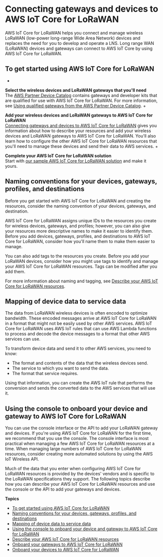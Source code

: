 # Connecting gateways and devices to AWS IoT Core for LoRaWAN<a name="connect-iot-lorawan-getting-started"></a>

AWS IoT Core for LoRaWAN helps you connect and manage wireless LoRaWAN \(low\-power long\-range Wide Area Network\) devices and replaces the need for you to develop and operate a LNS\. Long range WAN \(LoRaWAN\) devices and gateways can connect to AWS IoT Core by using AWS IoT Core for LoRaWAN\.

## To get started using AWS IoT Core for LoRaWAN<a name="connect-iot-lorawan-get-started-resources"></a>
+ 

**Select the wireless devices and LoRaWAN gateways that you'll need**  
The [AWS Partner Device Catalog](https://devices.amazonaws.com/search?page=1&sv=iotclorawan) contains gateways and developer kits that are qualified for use with AWS IoT Core for LoRaWAN\. For more information, see [Using qualified gateways from the AWS Partner Device Catalog](connect-iot-lorawan-manage-gateways.md#connect-iot-lorawan-qualified-gateways)\. 
+ 

**Add your wireless devices and LoRaWAN gateways to AWS IoT Core for LoRaWAN**  
[Connecting gateways and devices to AWS IoT Core for LoRaWAN](#connect-iot-lorawan-getting-started) gives you information about how to describe your resources and add your wireless devices and LoRaWAN gateways to AWS IoT Core for LoRaWAN\. You'll also learn how to configure the other AWS IoT Core for LoRaWAN resources that you'll need to manage these devices and send their data to AWS services\.
+ 

**Complete your AWS IoT Core for LoRaWAN solution**  
Start with [our sample AWS IoT Core for LoRaWAN solution](https://github.com/aws-samples/aws-iot-core-lorawan) and make it yours\.

## Naming conventions for your devices, gateways, profiles, and destinations<a name="connect-iot-lorawan-naming-convention"></a>

Before you get started with AWS IoT Core for LoRaWAN and creating the resources, consider the naming convention of your devices, gateways, and destination\.

AWS IoT Core for LoRaWAN assigns unique IDs to the resources you create for wireless devices, gateways, and profiles; however, you can also give your resources more descriptive names to make it easier to identify them\. Before you add devices, gateways, profiles, and destinations to AWS IoT Core for LoRaWAN, consider how you'll name them to make them easier to manage\.

You can also add tags to the resources you create\. Before you add your LoRaWAN devices, consider how you might use tags to identify and manage your AWS IoT Core for LoRaWAN resources\. Tags can be modified after you add them\. 

For more information about naming and tagging, see [Describe your AWS IoT Core for LoRaWAN resources](connect-iot-lorawan-describe-resource.md)\.

## Mapping of device data to service data<a name="connect-iot-lorawan-service-device-data"></a>

The data from LoRaWAN wireless devices is often encoded to optimize bandwidth\. These encoded messages arrive at AWS IoT Core for LoRaWAN in a format that might not be easily used by other AWS services\. AWS IoT Core for LoRaWAN uses AWS IoT rules that can use AWS Lambda functions to process and decode the device messages to a format that other AWS services can use\.

To transform device data and send it to other AWS services, you need to know:
+ The format and contents of the data that the wireless devices send\.
+ The service to which you want to send the data\.
+ The format that service requires\.

Using that information, you can create the AWS IoT rule that performs the conversion and sends the converted data to the AWS services that will use it\.

## Using the console to onboard your device and gateway to AWS IoT Core for LoRaWAN<a name="connect-iot-lorawan-console"></a>

You can use the console interface or the API to add your LoRaWAN gateway and devices\. If you're using AWS IoT Core for LoRaWAN for the first time, we recommend that you use the console\. The console interface is most practical when managing a few AWS IoT Core for LoRaWAN resources at a time\. When managing large numbers of AWS IoT Core for LoRaWAN resources, consider creating more automated solutions by using the AWS IoT Wireless API\.

Much of the data that you enter when configuring AWS IoT Core for LoRaWAN resources is provided by the devices' vendors and is specific to the LoRaWAN specifications they support\. The following topics describe how you can describe your AWS IoT Core for LoRaWAN resources and use the console or the API to add your gateways and devices\.

**Topics**
+ [To get started using AWS IoT Core for LoRaWAN](#connect-iot-lorawan-get-started-resources)
+ [Naming conventions for your devices, gateways, profiles, and destinations](#connect-iot-lorawan-naming-convention)
+ [Mapping of device data to service data](#connect-iot-lorawan-service-device-data)
+ [Using the console to onboard your device and gateway to AWS IoT Core for LoRaWAN](#connect-iot-lorawan-console)
+ [Describe your AWS IoT Core for LoRaWAN resources](connect-iot-lorawan-describe-resource.md)
+ [Onboard your gateways to AWS IoT Core for LoRaWAN](connect-iot-lorawan-onboard-gateways.md)
+ [Onboard your devices to AWS IoT Core for LoRaWAN](connect-iot-lorawan-onboard-end-devices.md)